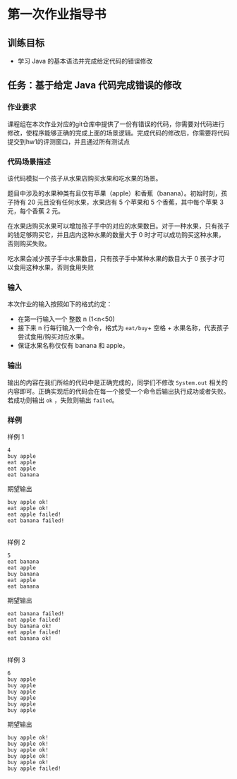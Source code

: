 # 第一次作业指导书

## 训练目标

- 学习 Java 的基本语法并完成给定代码的错误修改

## 任务：基于给定 Java 代码完成错误的修改

### 作业要求

课程组在本次作业对应的git仓库中提供了一份有错误的代码，你需要对代码进行修改，使程序能够正确的完成上面的场景逻辑。完成代码的修改后，你需要将代码提交到hw1的评测窗口，并且通过所有测试点

### 代码场景描述

该代码模拟一个孩子从水果店购买水果和吃水果的场景。

题目中涉及的水果种类有且仅有苹果（apple）和香蕉（banana）。初始时刻，孩子持有 20 元且没有任何水果，水果店有 5 个苹果和 5 个香蕉，其中每个苹果 3 元，每个香蕉 2 元。

在水果店购买水果可以增加孩子手中的对应的水果数目。对于一种水果，只有孩子的钱足够购买它，并且店内这种水果的数量大于 0 时才可以成功购买这种水果，否则购买失败。

吃水果会减少孩子手中水果数目，只有孩子手中某种水果的数目大于 0 孩子才可以食用这种水果，否则食用失败

### 输入

本次作业的输入按照如下的格式约定：

- 在第一行输入一个 整数 n    (1<n<50)
- 接下来 n 行每行输入一个命令，格式为 `eat/buy`+ 空格 + 水果名称，代表孩子尝试食用/购买对应水果。
- 保证水果名称仅仅有 banana 和 apple。

### 输出

输出的内容在我们所给的代码中是正确完成的，同学们不修改 `System.out` 相关的内容即可。正确实现后的代码会在每一个接受一个命令后输出执行成功或者失败。若成功则输出 `ok` ，失败则输出 `failed`。

### 样例

样例 1

```
4
buy apple
eat apple
eat apple
eat banana
```

期望输出

```
buy apple ok!
eat apple ok!
eat apple failed!
eat banana failed!
```

<br/>
样例 2

```
5
eat banana
eat apple
buy banana
eat apple
eat banana
```

期望输出

```
eat banana failed!
eat apple failed!
buy banana ok!
eat apple failed!
eat banana ok!
```

<br/>
样例 3

```
6
buy apple
buy apple
buy apple
buy apple
buy apple
buy apple
```

期望输出

```
buy apple ok!
buy apple ok!
buy apple ok!
buy apple ok!
buy apple ok!
buy apple failed!
```
